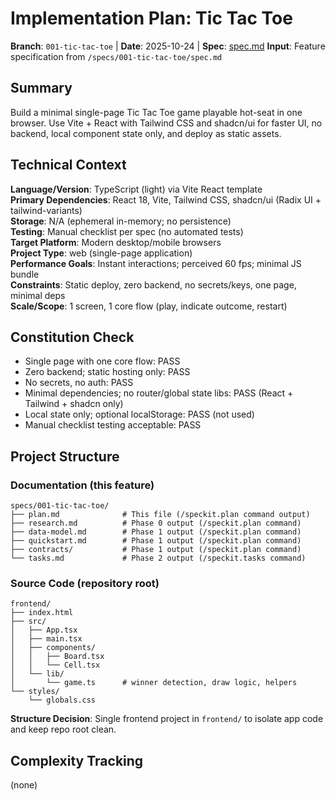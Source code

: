 # Implementation Plan: Tic Tac Toe

**Branch**: `001-tic-tac-toe` | **Date**: 2025-10-24 | **Spec**: [spec.md](./spec.md)
**Input**: Feature specification from `/specs/001-tic-tac-toe/spec.md`

## Summary

Build a minimal single-page Tic Tac Toe game playable hot-seat in one browser. Use Vite + React with Tailwind CSS and shadcn/ui for faster UI, no backend, local component state only, and deploy as static assets.

## Technical Context

**Language/Version**: TypeScript (light) via Vite React template  
**Primary Dependencies**: React 18, Vite, Tailwind CSS, shadcn/ui (Radix UI + tailwind-variants)  
**Storage**: N/A (ephemeral in-memory; no persistence)  
**Testing**: Manual checklist per spec (no automated tests)  
**Target Platform**: Modern desktop/mobile browsers  
**Project Type**: web (single-page application)  
**Performance Goals**: Instant interactions; perceived 60 fps; minimal JS bundle  
**Constraints**: Static deploy, zero backend, no secrets/keys, one page, minimal deps  
**Scale/Scope**: 1 screen, 1 core flow (play, indicate outcome, restart)

## Constitution Check

- Single page with one core flow: PASS
- Zero backend; static hosting only: PASS
- No secrets, no auth: PASS
- Minimal dependencies; no router/global state libs: PASS (React + Tailwind + shadcn only)
- Local state only; optional localStorage: PASS (not used)
- Manual checklist testing acceptable: PASS

## Project Structure

### Documentation (this feature)

```text
specs/001-tic-tac-toe/
├── plan.md              # This file (/speckit.plan command output)
├── research.md          # Phase 0 output (/speckit.plan command)
├── data-model.md        # Phase 1 output (/speckit.plan command)
├── quickstart.md        # Phase 1 output (/speckit.plan command)
├── contracts/           # Phase 1 output (/speckit.plan command)
└── tasks.md             # Phase 2 output (/speckit.tasks command)
```

### Source Code (repository root)

```text
frontend/
├── index.html
├── src/
│   ├── App.tsx
│   ├── main.tsx
│   ├── components/
│   │   ├── Board.tsx
│   │   └── Cell.tsx
│   └── lib/
│       └── game.ts      # winner detection, draw logic, helpers
└── styles/
    └── globals.css
```

**Structure Decision**: Single frontend project in `frontend/` to isolate app code and keep repo root clean.

## Complexity Tracking

(none)
